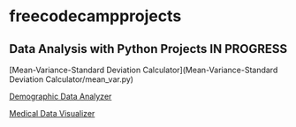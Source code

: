 # freecodecampprojects

## Data Analysis with Python Projects IN PROGRESS
[Mean-Variance-Standard Deviation Calculator](Mean-Variance-Standard Deviation Calculator/mean_var.py)


[Demographic Data Analyzer](demographic_data.py)


[Medical Data Visualizer](medical_data.py)
